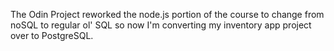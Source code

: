 The Odin Project reworked the node.js portion of the course to change from noSQL to regular ol' SQL so now I'm converting my inventory app project over to PostgreSQL.
